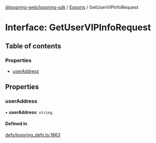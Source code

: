 [@loopring-web/loopring-sdk](../README.md) / [Exports](../modules.md) / GetUserVIPInfoRequest

# Interface: GetUserVIPInfoRequest

## Table of contents

### Properties

- [userAddress](GetUserVIPInfoRequest.md#useraddress)

## Properties

### userAddress

• **userAddress**: `string`

#### Defined in

[defs/loopring_defs.ts:1863](https://github.com/Loopring/loopring_sdk/blob/b7df545/src/defs/loopring_defs.ts#L1863)

